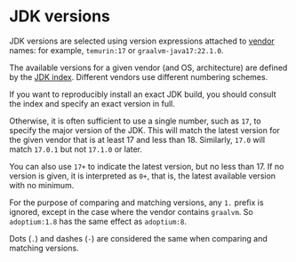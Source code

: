 <!--
This file is part of cjdk.
Copyright 2022, Board of Regents of the University of Wisconsin System
SPDX-License-Identifier: MIT
--->

# JDK versions

JDK versions are selected using version expressions attached to
[vendor](./vendors.md) names: for example, `temurin:17` or
`graalvm-java17:22.1.0`.

The available versions for a given vendor (and OS, architecture) are defined by
the [JDK index](./jdk-index.md). Different vendors use different numbering
schemes.

If you want to reproducibly install an exact JDK build, you should consult the
index and specify an exact version in full.

Otherwise, it is often sufficient to use a single number, such as `17`, to
specify the major version of the JDK. This will match the latest version for
the given vendor that is at least 17 and less than 18. Similarly, `17.0` will
match `17.0.1` but not `17.1.0` or later.

You can also use `17+` to indicate the latest version, but no less than 17. If
no version is given, it is interpreted as `0+`, that is, the latest available
version with no minimum.

For the purpose of comparing and matching versions, any `1.` prefix is ignored,
except in the case where the vendor contains `graalvm`. So `adoptium:1.8` has
the same effect as `adoptium:8`.

Dots (`.`) and dashes (`-`) are considered the same when comparing and matching
versions.
